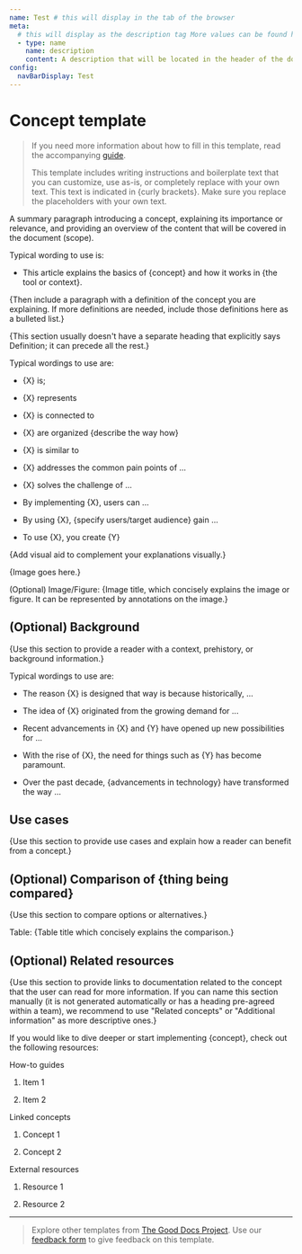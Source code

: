 ```yaml
---
name: Test # this will display in the tab of the browser
meta:
  # this will display as the description tag More values can be found here: https://buttery.tools/docs/guides/seo
  - type: name
    name: description
    content: A description that will be located in the header of the document
config:
  navBarDisplay: Test
---
```


# Concept template

> If you need more information about how to fill in this template, read the accompanying [guide](./guide_concept.md).
>
> This template includes writing instructions and boilerplate text that you can customize, use as-is, or completely replace with your own text. This text is indicated in {curly brackets}. Make sure you replace the placeholders with your own text.

A summary paragraph introducing a concept, explaining its importance or
relevance, and providing an overview of the content that will be covered
in the document (scope).

Typical wording to use is:

- This article explains the basics of {concept} and how it works in {the tool or context}.

{Then include a paragraph with a definition of the concept you are explaining.
If more definitions are needed, include those definitions here as a bulleted list.}

{This section usually doesn't have a separate heading that explicitly says
Definition; it can precede all the rest.}

Typical wordings to use are:

- {X} is;

- {X} represents

- {X} is connected to

- {X} are organized {describe the way how}

- {X} is similar to

- {X} addresses the common pain points of ...

- {X} solves the challenge of ...

- By implementing {X}, users can ...

- By using {X}, {specify users/target audience} gain ...

- To use {X}, you create {Y}

{Add visual aid to complement your explanations visually.}

{Image goes here.}

(Optional) Image/Figure: {Image title, which concisely explains the image or
figure. It can be represented by annotations on the image.}

## (Optional) Background

{Use this section to provide a reader with a context, prehistory, or background information.}

Typical wordings to use are:

- The reason {X} is designed that way is because historically, ...

- The idea of {X} originated from the growing demand for ...

- Recent advancements in {X} and {Y} have opened up new possibilities
  for ...

- With the rise of {X}, the need for things such as {Y} has become
  paramount.

- Over the past decade, {advancements in technology} have transformed
  the way ...

## Use cases

{Use this section to provide use cases and explain how a reader can
benefit from a concept.}

## (Optional) Comparison of {thing being compared}

{Use this section to compare options or alternatives.}

Table: {Table title which concisely explains the comparison.}

## (Optional) Related resources

{Use this section to provide links to documentation related to the concept that the user can read for more information.
If you can name this section manually (it is not generated automatically or has a heading pre-agreed within a team),
we recommend to use "Related concepts" or "Additional information" as more descriptive ones.}

If you would like to dive deeper or start implementing {concept},
check out the following resources:

How-to guides

1. Item 1

2. Item 2

Linked concepts

1. Concept 1

2. Concept 2

External resources

1. Resource 1

2. Resource 2

---

> Explore other templates from [The Good Docs Project](https://thegooddocsproject.dev/). Use our [feedback form](https://thegooddocsproject.dev/feedback/?template=Concept) to give feedback on this template.
